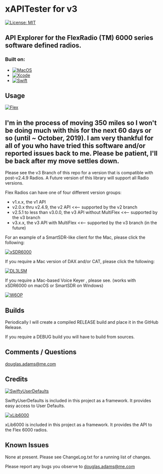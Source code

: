 # xAPITester for v3

[![License: MIT](https://img.shields.io/badge/License-MIT-yellow.svg)](https://en.wikipedia.org/wiki/MIT_License)

## API Explorer for the FlexRadio (TM) 6000 series software defined radios.

### Built on:
*  [![MacOS](https://img.shields.io/badge/macOS-10.14.6-orange.svg?style=flat)](https://www.apple.com/macos)
*  [![Xcode](https://img.shields.io/badge/Xcode-10.13(10G8)-orange.svg?style=flat)](https://developer.apple.com/xcode/)
*  [![Swift](https://img.shields.io/badge/Swift-5.0-orange.svg?style=flat)](https://swift.org)



## Usage

[![Flex](https://img.shields.io/badge/Flex_Version-v2.4.9-blue.svg)](https://www.flexradio.com)


## I'm in the process of moving 350 miles so I won't be doing much with this for the next 60 days or so (until ~ October, 2019). I am very thankful for all of you who have tried this software and/or reported issues back to me. Please be patient, I'll be back after my move settles down. 

Please see the v3 Branch of this repo for a version that is compatible with post-v2.4.9 Radios.
A Future version of this library will support all Radio versions.

Flex Radios can have one of four different version groups:
*  v1.x.x, the v1 API
*  v2.0.x thru v2.4.9, the v2 API <<-- supported by the v2 branch
*  v2.5.1 to less than v3.0.0, the v3 API without MultiFlex <<-- supported by the v3 branch
*  v3.x.x, the v3 API with MultiFlex <<-- supported by the v3 branch (in the future)


For an example of a SmartSDR-like client for the Mac, please click the following:

[![xSDR6000](https://img.shields.io/badge/K3TZR-xSDR6000-informational)]( https://github.com/DougPA/xSDR6000)


If you require a Mac version of DAX and/or CAT, please click the following:

[![DL3LSM](https://img.shields.io/badge/DL3LSM-xDAX,_xCAT-informational)](https://dl3lsm.blogspot.com)

If you require a Mac-based Voice Keyer , please see.
(works with xSDR6000 on macOS or SmartSDR on Windows)

[![W6OP](https://img.shields.io/badge/W6OP-Voice_Keyer-informational)](https://w6op.com)


## Builds

Periodically I will create a compiled RELEASE build and place it in the GitHub Release.  

If you require a DEBUG build you will have to build from sources.   


## Comments / Questions

douglas.adams@me.com


## Credits

[![SwiftyUserDefaults](https://img.shields.io/badge/SwiftyUserDefaults-_-informational)](https://github.com/radex/SwiftyUserDefaults)

SwiftyUserDefaults is included in this project as a framework. It provides easy access to User Defaults.


[![xLib6000](https://img.shields.io/badge/K3TZR-xLib6000-informational)](https://github.com/DougPA/xLib6000)

xLib6000 is included in this project as a framework. It provides the API to the Flex 6000 radios.


## Known Issues

None at  present. Please see ChangeLog.txt for a running list of changes.

Please report any bugs you observe to douglas.adams@me.com
